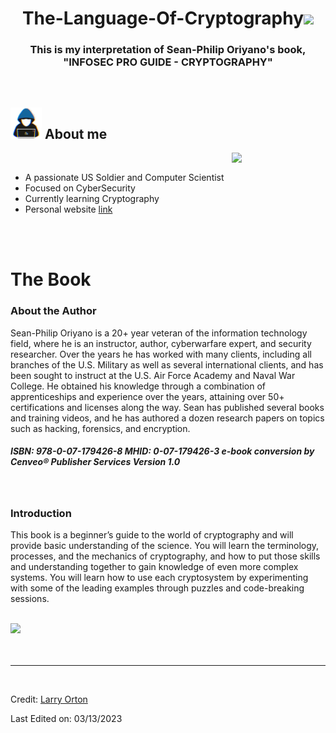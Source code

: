 

<h1 align="center"><b>The-Language-Of-Cryptography</b><img src="https://media.giphy.com/media/JwOUH7TbHFHg3LnX18/giphy.gif" width="35"></h1>

<h3 align="center">This is my interpretation of Sean-Philip Oriyano's book, "INFOSEC PRO GUIDE - CRYPTOGRAPHY"</h3>


<br>




## <picture><img src = "https://github.com/0xAbdulKhalid/0xAbdulKhalid/raw/main/assets/mdImages/about_me.gif" width = 50px></picture> **About me**

<picture> <img align="right" src="https://media3.giphy.com/media/h6lLzCj6zwKSwOoRKL/giphy.gif" width = 150px></picture>

<br>

- A passionate US Soldier and Computer Scientist 
- Focused on CyberSecurity
- Currently learning Cryptography
- Personal website [link](https://www.linkedin.com/in/larry-orton/)

<br><br>



<h1> The Book </h1>
<h3> About the Author</h3>
<p>Sean-Philip Oriyano  is a 20+ year veteran of the information technology field, where 
he is an instructor, author, cyberwarfare expert, and security researcher. Over the years 
he has worked with many clients, including all branches of the U.S. Military as well 
as several international clients, and has been sought to instruct at the U.S. Air Force 
Academy and Naval War College. He obtained his knowledge through a combination 
of apprenticeships and experience over the years, attaining over 50+ certifications 
and licenses along the way. Sean has published several books and training videos, 
and he has authored a dozen research papers on topics such as hacking, forensics, and 
encryption.</p>
<h5>ISBN: 978-0-07-179426-8 
MHID: 0-07-179426-3 
e-book conversion by Cenveo®  Publisher Services 
Version 1.0 </h5>
<br>

<h3>Introduction</h3>
<p>This book is a beginner’s guide to the world of cryptography and will provide 
basic understanding of the science. You will learn the terminology, processes, 
and the mechanics of cryptography, and how to put those skills and understanding together 
to gain knowledge of even more complex systems. You will learn how to use each cryptosystem by experimenting with some of the leading examples 
through puzzles and code-breaking sessions.</p>



<br>
<img src="https://user-images.githubusercontent.com/73097560/115834477-dbab4500-a447-11eb-908a-139a6edaec5c.gif">
<br>
<br>
<br>



---

<br>

Credit: [Larry Orton](https://github.com/Larry-Orton)

Last Edited on: 03/13/2023
